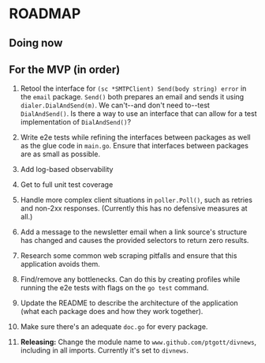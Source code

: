 # ROADMAP

## Doing now

## For the MVP (in order)
1. Retool the interface for `(sc *SMTPClient) Send(body string) error` in the `email` package. `Send()` both prepares an email and sends it using `dialer.DialAndSend(m)`. We can't--and don't need to--test `DialAndSend()`. Is there a way to use an interface that can allow for a test implementation of `DialAndSend()`?

2. Write e2e tests while refining the interfaces between packages as well as the glue code in `main.go`. Ensure that interfaces between packages are as small as possible.

3. Add log-based observability

4. Get to full unit test coverage

5. Handle more complex client situations in `poller.Poll()`, such as retries and non-2xx responses. (Currently this has no defensive measures at all.)

6. Add a message to the newsletter email when a link source's structure has changed and causes the provided selectors to return zero results.

7. Research some common web scraping pitfalls and ensure that this application avoids them.

8. Find/remove any bottlenecks. Can do this by creating profiles while running the e2e tests with flags on the `go test` command.

9. Update the README to describe the architecture of the application (what each package does and how they work together).

10. Make sure there's an adequate `doc.go` for every package.

11. **Releasing:** Change the module name to `www.github.com/ptgott/divnews`, including in all imports. Currently it's set to `divnews`.
